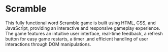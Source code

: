 # Scramble
This fully functional word Scramble game is built using HTML, CSS, and JavaScript, providing an interactive and responsive gameplay experience. The game features an intuitive user interface, real-time feedback, a refresh button for easy game restarts, a timer ,and efficient handling of user interactions through DOM manipulations. 
